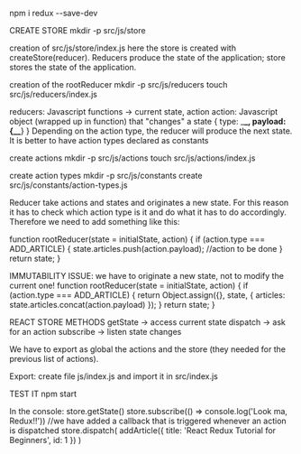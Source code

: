 npm i redux --save-dev

CREATE STORE
mkdir -p src/js/store

creation of src/js/store/index.js
here the store is created with createStore(reducer). Reducers produce the state of the application; store stores the state of the application.

creation of the rootReducer
mkdir -p src/js/reducers
touch src/js/reducers/index.js

reducers: Javascript functions -> current state, action
action: Javascript object (wrapped up in function) that "changes" a state
{
type: \_**\_,
payload: {\_\_**}
}
Depending on the action type, the reducer will produce the next state. It is better to have action types declared as constants

create actions
mkdir -p src/js/actions
touch src/js/actions/index.js

create action types
mkdir -p src/js/constants
create src/js/constants/action-types.js

Reducer take actions and states and originates a new state.
For this reason it has to check which action type is it and do what it has to do accordingly.
Therefore we need to add something like this:

function rootReducer(state = initialState, action) {
if (action.type === ADD_ARTICLE) {
state.articles.push(action.payload); //action to be done
}
return state;
}

IMMUTABILITY ISSUE: we have to originate a new state, not to modify the current one!
function rootReducer(state = initialState, action) {
if (action.type === ADD_ARTICLE) {
return Object.assign({}, state, {
articles: state.articles.concat(action.payload)
});
}
return state;
}

REACT STORE METHODS
getState -> access current state
dispatch -> ask for an action
subscribe -> listen state changes

We have to export as global the actions and the store (they needed for the previous list of actions).

Export:
create file js/index.js
and import it in src/index.js

TEST IT
npm start

In the console:
store.getState()
store.subscribe(() => console.log('Look ma, Redux!!')) //we have added a callback that is triggered whenever an action is dispatched
store.dispatch( addArticle({ title: 'React Redux Tutorial for Beginners', id: 1 }) )
